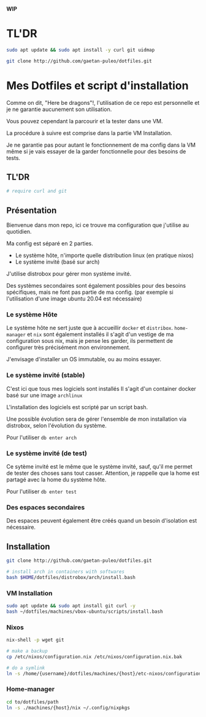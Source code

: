 **WIP**

# TL'DR

```bash
sudo apt update && sudo apt install -y curl git uidmap

git clone http://github.com/gaetan-puleo/dotfiles.git
```
# Mes Dotfiles et script d'installation

Comme on dit, "Here be dragons"!, l'utilisation de ce repo est personnelle et je ne garantie aucunement son utilisation.

Vous pouvez cependant la parcourir et la tester dans une VM.

La procédure à suivre est comprise dans la partie VM Installation.

Je ne garantie pas pour autant le fonctionnement de ma config dans la VM même si je vais essayer de la garder fonctionnelle pour des besoins de tests.


## TL'DR

```bash
# require curl and git

```

## Présentation

Bienvenue dans mon repo, ici ce trouve ma configuration que j'utilise au quotidien.

Ma config est séparé en 2 parties.

- Le système hôte, n'importe quelle distribution linux (en pratique nixos)
- Le système invité (basé sur arch)

J'utilise distrobox pour gérer mon système invité.

Des systèmes secondaires sont également possibles pour des besoins spécifiques, mais ne font pas partie de ma config. (par exemple si l'utilisation d'une image ubuntu 20.04 est nécessaire)

### Le système Hôte
Le système hôte ne sert juste que à accueillir `docker` et `distribox`.
`home-manager` et `nix` sont également installés il s'agit d'un vestige de ma configuration sous nix, mais je pense les garder, ils permettent de configurer très précisément mon environnement.

J'envisage d'installer un OS immutable, ou au moins essayer.

### Le système invité (stable)

C'est ici que tous mes logiciels sont installés
Il s'agit d'un container docker basé sur une image `archlinux`

L'installation des logiciels est scripté par un script bash.

Une possible évolution sera de gérer l'ensemble de mon installation via distrobox, selon l'évolution du système.

Pour l'utiliser `db enter arch`

### Le système invité (de test)
Ce sytème invité est le même que le système invité, sauf, qu'il me permet de tester des choses sans tout casser. Attention, je rappelle que la home est partagé avec la home du système hôte.

Pour l'utiliser `db enter test`

### Des espaces secondaires
 Des espaces peuvent également être créés quand un besoin d'isolation est nécessaire.
## Installation

```bash
git clone http://github.com/gaetan-puleo/dotfiles.git

# install arch in containers with softwares
bash $HOME/dotfiles/distrobox/arch/install.bash
```

### VM Installation

```bash
sudo apt update && sudo apt install git curl -y
bash ~/dotfiles/machines/vbox-ubuntu/scripts/install.bash
```

### Nixos

```bash
nix-shell -p wget git

# make a backup
cp /etc/nixos/configuration.nix /etc/nixos/configuration.nix.bak

# do a symlink
ln -s /home/{username}/dotfiles/machines/{host}/etc-nixos/configuration.nix
```

### Home-manager

```bash
cd to/dotfiles/path
ln -s ./machines/{host}/nix ~/.config/nixpkgs
```
